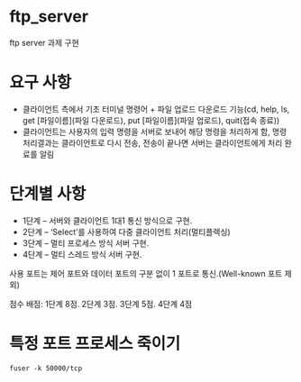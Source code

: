 # ftp_server
ftp server 과제 구현

# 요구 사항
* 클라이언트 측에서 기초 터미널 명령어 + 파일 업로드 다운로드 기능(cd, help, ls, get [파일이름](파일 다운로드), put [파일이름](파일 업로드), quit(접속 종료))
* 클라이언트는 사용자의 입력 명령을 서버로 보내어 해당 명령을 처리하게 함, 명령 처리결과는 클라이언트로 다시 전송, 전송이 끝나면 서버는 클라이언트에게 처리 완료를 알림


# 단계별 사항
* 1단계 – 서버와 클라이언트 1대1 통신 방식으로 구현.
* 2단계 – ‘Select’를 사용하여 다중 클라이언트 처리(멀티플렉싱)
* 3단계 – 멀티 프로세스 방식 서버 구현.
* 4단계 – 멀티 스레드 방식 서버 구현.

사용 포트는 제어 포트와 데이터 포트의 구분 없이 1 포트로 통신.(Well-known 포트 제외)

점수 배점: 1단계 8점. 2단계 3점. 3단계 5점. 4단계 4점

# 특정 포트 프로세스 죽이기
`fuser -k 50000/tcp`